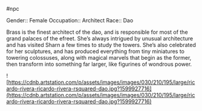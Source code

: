 #npc 

Gender:: Female
Occupation:: Architect
Race:: Dao

Brass is the finest architect of the dao, and is responsible for most of the grand palaces of the efreet. She’s always intrigued by unusual architecture and has visited Sharn a few times to study the towers. She’s also celebrated for her sculptures, and has produced everything from tiny miniatures to towering colossuses, along with magical marvels that begin as the former, then transform into something far larger, like figurines of wondrous power.

![https://cdnb.artstation.com/p/assets/images/images/030/210/195/large/ricardo-rivera-ricardo-rivera-rsquared-dao.jpg?1599927716](https://cdnb.artstation.com/p/assets/images/images/030/210/195/large/ricardo-rivera-ricardo-rivera-rsquared-dao.jpg?1599927716)